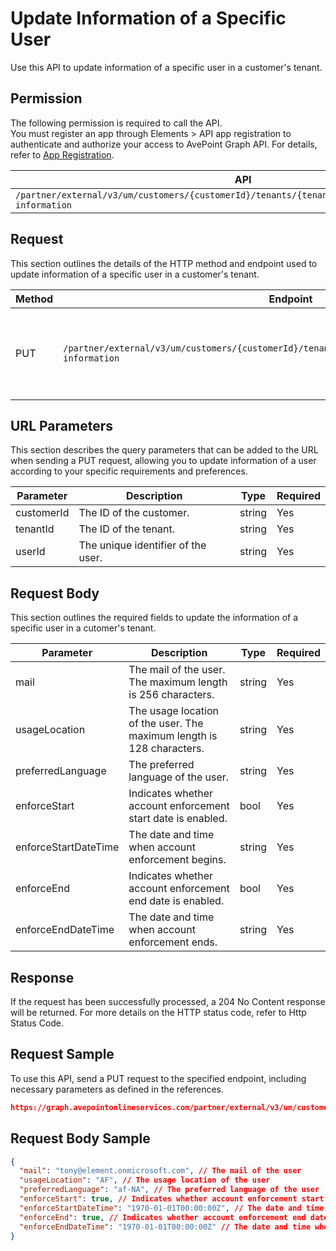# Update Information of a Specific User

Use this API to update information of a specific user in a customer's tenant. 

## Permission

The following permission is required to call the API.  
You must register an app through Elements > API app registration to authenticate and authorize your access to AvePoint Graph API. For details, refer to [App Registration](../../register-app.md).

| API | Permission  |
|-----------|--------|
| `/partner/external/v3/um/customers/{customerId}/tenants/{tenantId}/users/{userId}/account-information`|elements.um.user.readwrite.all|

## Request

This section outlines the details of the HTTP method and endpoint used to update information of a specific user in a customer's tenant.

| Method | Endpoint | Description |
|-----------|--------|------------|
| PUT | `/partner/external/v3/um/customers/{customerId}/tenants/{tenantId}/users/{userId}/account-information` | Updates information of a specific user in a customer's tenant.|

## URL Parameters

This section describes the query parameters that can be added to the URL when sending a PUT request, allowing you to update information of a user according to your specific requirements and preferences.

| Parameter | Description | Type | Required |
| --- | --- | --- |---|
| customerId | The ID of the customer. | string | Yes |
| tenantId | The ID of the tenant. | string | Yes |
| userId | The unique identifier of the user. | string | Yes |

## Request Body

This section outlines the required fields to update the information of a specific user in a cutomer's tenant.

| Parameter | Description | Type | Required |
| --- | --- | --- | --- |
| mail | The mail of the user. The maximum length is 256 characters. | string | Yes |
| usageLocation | The usage location of the user. The maximum length is 128 characters.| string | Yes |
| preferredLanguage |  The preferred language of the user. | string | Yes | 
| enforceStart | Indicates whether account enforcement start date is enabled. | bool | Yes | 
| enforceStartDateTime |The date and time when account enforcement begins.| string | Yes | 
| enforceEnd |Indicates whether account enforcement end date is enabled. | bool | Yes | 
| enforceEndDateTime |The date and time when account enforcement ends. | string | Yes | 

## Response

If the request has been successfully processed, a 204 No Content response will be returned. For more details on the HTTP status code, refer to Http Status Code.

## Request Sample

To use this API, send a PUT request to the specified endpoint, including necessary parameters as defined in the references. 

```json
https://graph.avepointonlineservices.com/partner/external/v3/um/customers/966f35cc-****-****-****-25cdbcf82a07/tenants/0c7715b3-****-****-****-f3634dcfacec/users/7c18fd6f-****-****-****-5725fa9edc3f/account-information
```
## Request Body Sample

```json
{
  "mail": "tony@element.onmicrosoft.com", // The mail of the user
  "usageLocation": "AF", // The usage location of the user
  "preferredLanguage": "af-NA", // The preferred language of the user
  "enforceStart": true, // Indicates whether account enforcement start date is enabled
  "enforceStartDateTime": "1970-01-01T00:00:00Z", // The date and time when account enforcement begins
  "enforceEnd": true, // Indicates whether account enforcement end date is enabled
  "enforceEndDateTime": "1970-01-01T00:00:00Z" // The date and time when account enforcement ends
}
```